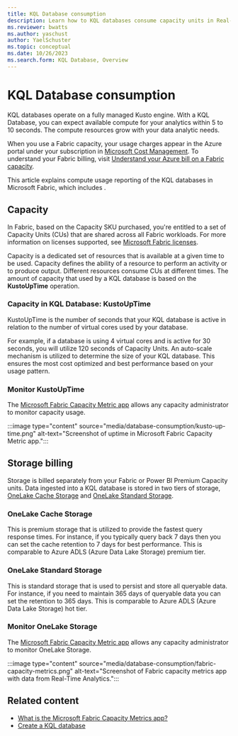 ```yaml
---
title: KQL Database consumption
description: Learn how to KQL databases consume capacity units in Real-Time Analytics.
ms.reviewer: bwatts
ms.author: yaschust
author: YaelSchuster
ms.topic: conceptual
ms.date: 10/26/2023
ms.search.form: KQL Database, Overview
---
```

# KQL Database consumption

KQL databases operate on a fully managed Kusto engine. With a KQL Database, you can expect available compute for your analytics within 5 to 10 seconds. The compute resources grow with your data analytic needs.

When you use a Fabric capacity, your usage charges appear in the Azure portal under your subscription in [Microsoft Cost Management](/azure/cost-management-billing/cost-management-billing-overview). To understand your Fabric billing, visit [Understand your Azure bill on a Fabric capacity](../enterprise/azure-billing.md).

This article explains compute usage reporting of the KQL databases in Microsoft Fabric, which includes .

## Capacity

In Fabric, based on the Capacity SKU purchased, you're entitled to a set of Capacity Units (CUs) that are shared across all Fabric workloads. For more information on licenses supported, see [Microsoft Fabric licenses](../enterprise/licenses.md).

Capacity is a dedicated set of resources that is available at a given time to be used. Capacity defines the ability of a resource to perform an activity or to produce output. Different resources consume CUs at different times. The amount of capacity that used by a KQL database is based on the **KustoUpTime** operation.

### Capacity in KQL Database: KustoUpTime

KustoUpTime is the number of seconds that your KQL database is active in relation to the number of virtual cores used by your database.

For example, if a database is using 4 virtual cores and is active for 30 seconds, you will utilize 120 seconds of Capacity Units. An auto-scale mechanism is utilized to determine the size of your KQL database. This ensures the most cost optimized and best performance based on your usage pattern.

### Monitor KustoUpTime

The [Microsoft Fabric Capacity Metric app](../enterprise/metrics-app.md) allows any capacity administrator to monitor capacity usage.

:::image type="content" source="media/database-consumption/kusto-up-time.png" alt-text="Screenshot of uptime in Microsoft Fabric Capacity Metric app.":::

## Storage billing

Storage is billed separately from your Fabric or Power BI Premium Capacity units. Data ingested into a KQL database is stored in two tiers of storage, [OneLake Cache Storage](#onelake-cache-storage) and [OneLake Standard Storage](#onelake-standard-storage).

### OneLake Cache Storage

This is premium storage that is utilized to provide the fastest query response times. For instance, if you typically query back 7 days then you can set the cache retention to 7 days for best performance. This is comparable to Azure ADLS (Azure Data Lake Storage) premium tier.

### OneLake Standard Storage

This is standard storage that is used to persist and store all queryable data. For instance, if you need to maintain 365 days of queryable data you can set the retention to 365 days. This is comparable to Azure ADLS (Azure Data Lake Storage) hot tier.

### Monitor OneLake Storage

The [Microsoft Fabric Capacity Metric app](../enterprise/metrics-app.md) allows any capacity administrator to monitor OneLake Storage.

:::image type="content" source="media/database-consumption/fabric-capacity-metrics.png" alt-text="Screenshot of Fabric capacity metrics app with data from Real-Time Analytics.":::

## Related content

* [What is the Microsoft Fabric Capacity Metrics app?](../enterprise/metrics-app.md)
* [Create a KQL database](create-database.md)